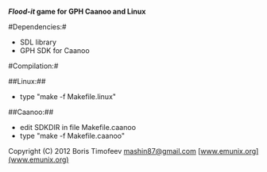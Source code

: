 **_Flood-it_ game for GPH Caanoo and Linux**

#Dependencies:#

- SDL library
- GPH SDK for Caanoo

#Compilation:#

##Linux:##
- type "make -f Makefile.linux"
    
##Caanoo:##
- edit SDKDIR in file Makefile.caanoo
- type "make -f Makefile.caanoo"     

Copyright (C) 2012 Boris Timofeev <mashin87@gmail.com> [www.emunix.org](www.emunix.org)
